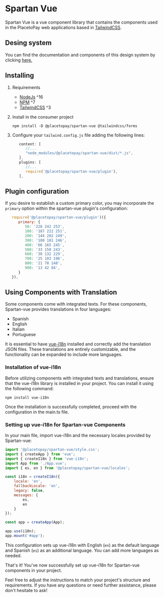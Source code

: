 # Spartan Vue
Spartan Vue is a vue component library that contains the components used in the PlacetoPay web applications based in [TailwindCSS](https://tailwindcss.com/).

## Desing system
You can find the documentation and components of this design system by clicking [here.](https://develop--646e732a14dfaa707ad59b33.chromatic.com/)

## Installing
1. Requirements

   - [NodeJs](https://nodejs.org/es/) ^16 
   - [NPM](https://www.npmjs.com/) ^7
   - [TailwindCSS](https://tailwindcss.com/) ^3

2. Install in the consumer project

   ```shell
   npm install -D @placetopay/spartan-vue @tailwindcss/forms
   ```

3. Configure your `tailwind.config.js` file adding the following lines:

   ```javascript
      content: [
         //...
         "node_modules/@placetopay/spartan-vue/dist/*.js",
      ],
      plugins: [
         //...
         require('@placetopay/spartan-vue/plugin'),
      ],
   ```

## Plugin configuration
If you desire to establish a custom primary color, you may incorporate the `primary` option within the spartan-vue plugin's configuration:

   ```javascript
      require('@placetopay/spartan-vue/plugin')({
         primary: {
            50: '228 242 253',
            100: '187 222 251',
            200: '144 202 249',
            300: '100 181 246',
            400: '66 165 245',
            500: '33 150 243',
            600: '30 132 229',
            700: '25 103 196',
            800: '21 78 148',
            900: '13 42 84',
         }
      }),
   ```

## Using Components with Translation
Some components come with integrated texts. For these components, Spartan-vue provides translations in four languages:
- Spanish
- English
- Italian
- Portuguese

It is essential to have [vue-i18n](https://vue-i18n.intlify.dev/) installed and correctly add the translation JSON files. These translations are entirely customizable, and the functionality can be expanded to include more languages.

### Installation of vue-i18n
Before utilizing components with integrated texts and translations, ensure that the vue-i18n library is installed in your project. You can install it using the following command:

```shell
npm install vue-i18n
```

Once the installation is successfully completed, proceed with the configuration in the main.ts file.

### Setting up vue-i18n for Spartan-vue Components
In your main file, import vue-i18n and the necessary locales provided by Spartan-vue:

```javascript
import '@placetopay/spartan-vue/style.css';
import { createApp } from 'vue';
import { createI18n } from 'vue-i18n';
import App from './App.vue';
import { es, en } from '@placetopay/spartan-vue/locales';

const i18n = createI18n({
    locale: 'en',
    fallbackLocale: 'en',
    legacy: false,
    messages: {
        es,
        en 
    }
});

const app = createApp(App);

app.use(i18n);
app.mount('#app');
```

This configuration sets up vue-i18n with English (`en`) as the default language and Spanish (`es`) as an additional language. You can add more languages as needed.

That's it! You've now successfully set up vue-i18n for Spartan-vue components in your project.

Feel free to adjust the instructions to match your project's structure and requirements. If you have any questions or need further assistance, please don't hesitate to ask!
